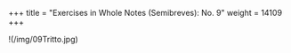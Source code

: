+++
title = "Exercises in Whole Notes (Semibreves): No. 9"
weight = 14109
+++

!(/img/09Tritto.jpg)
